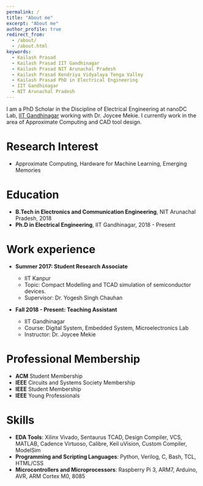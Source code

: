 ```yaml
---
permalink: /
title: "About me"
excerpt: "About me"
author_profile: true
redirect_from: 
  - /about/
  - /about.html
keywords:
  - Kailash Prasad
  - Kailash Prasad IIT Gandhinagar
  - Kailash Prasad NIT Arunachal Pradesh
  - Kailash Prasad Kendriya Vidyalaya Tenga Valley
  - Kailash Prasad PhD in Electrical Engineering
  - IIT Gandhinagar
  - NIT Arunachal Pradesh
---
```


I am a PhD Scholar in the Discipline of Electrical Engineering at nanoDC Lab, [IIT Gandhinagar](http://beta.iitgn.ac.in/?utm_source=iitgn)  working with Dr. Joycee Mekie. I currently work in the area of Approximate Computing and CAD tool design.


Research Interest
======
* Approximate Computing, Hardware for Machine Learning, Emerging Memories

Education
======
* **B.Tech in Electronics and Communication Engineering**, NIT Arunachal Pradesh, 2018
* **Ph.D in Electrical Engineering**, IIT Gandhinagar, 2018 - Present

Work experience
======
* **Summer 2017: Student Research Associate**
  * IIT Kanpur
  * Topic: Compact Modelling and TCAD simulation of semiconductor devices.
  * Supervisor: Dr. Yogesh Singh Chauhan

* **Fall 2018 - Present: Teaching Assistant**
  * IIT Gandhinagar
  * Course: Digital System, Embedded System, Microelectronics Lab
  * Instructor: Dr. Joycee Mekie

Professional Membership
======
* **ACM** Student Membership
* **IEEE** Circuits and Systems Society Membership
* **IEEE** Student Membership
* **IEEE** Young Professionals

Skills
======
* **EDA Tools**: Xilinx Vivado, Sentaurus TCAD, Design Compiler, VCS, MATLAB, Cadence Virtuoso, Calibre, Keil uVision, Custom Compiler, ModelSim
* **Programming and Scripting Languages**: Python, Verilog, C, Bash, TCL, HTML/CSS
* **Microcontrollers and Microprocessors**: Raspberry Pi 3, ARM7, Arduino, AVR, ARM Cortex M0, 8085
